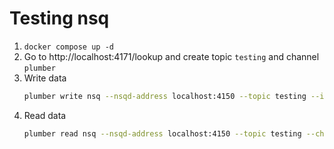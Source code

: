 # Testing nsq

1. `docker compose up -d`
2. Go to http://localhost:4171/lookup and create topic `testing` and channel `plumber`
3. Write data
   ```bash
   plumber write nsq --nsqd-address localhost:4150 --topic testing --input-data hello
   ```
4. Read data
   ```bash
   plumber read nsq --nsqd-address localhost:4150 --topic testing --channel plumber
   ```